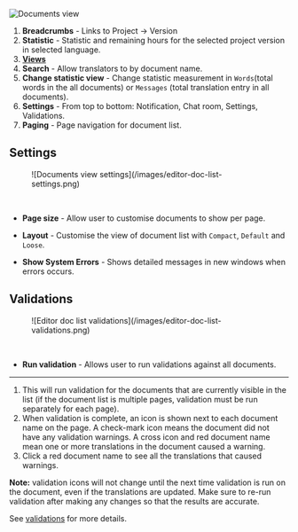![Documents view](/images/editor-doc-list.png)
<br/>

1. **Breadcrumbs** - Links to Project -> Version
2. **Statistic** - Statistic and remaining hours for the selected project version in selected language.
3. [**Views**](user-guide/editor/overview#views-in-webtrans)
4. **Search** - Allow translators to by document name.
5. **Change statistic view** - Change statistic measurement in `Words`(total words in the all documents) or `Messages` (total translation entry in all documents).
6. **Settings** - From top to bottom: Notification, Chat room, Settings, Validations.
7. **Paging** - Page navigation for document list.

## Settings
<figure>
![Documents view settings](/images/editor-doc-list-settings.png)
</figure>
<br/>

* **Page size** - Allow user to customise documents to show per page.

* **Layout** - Customise the view of document list with `Compact`, `Default` and `Loose`.

* **Show System Errors** - Shows detailed messages in new windows when errors occurs.


## Validations
<figure>
![Editor doc list validations](/images/editor-doc-list-validations.png)
</figure>
<br/>

* **Run validation** - Allows user to run validations against all documents.

------

1. This will run validation for the documents that are currently visible in the list (if the document list is multiple pages, validation must be run separately for each page).
2. When validation is complete, an icon is shown next to each document name on the page. A check-mark icon means the document did not have any validation warnings. A cross icon and red document name mean one or more translations in the document caused a warning.
3. Click a red document name to see all the translations that caused warnings.

**Note:** validation icons will not change until the next time validation is run on the document, even if the translations are updated. Make sure to re-run validation after making any changes so that the results are accurate.

See [validations](user-guide/projects/validations) for more details.